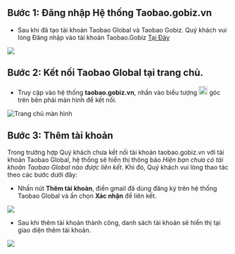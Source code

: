 
## Bước 1: Đăng nhập Hệ thống Taobao.gobiz.vn  

- Sau khi đã tạo tài khoản Taobao Global và Taobao Gobiz. Quý khách vui lòng Đăng nhập vào tài khoản Taobao.Gobiz [Tại Đây](http://taobao.gobiz.vn/)
  
![](https://github.com/gobizvn/gobiz-docs/assets/135328227/899bb0e2-9af8-45fe-b4f2-cc6591d672bb)


## Bước 2: Kết nối Taobao Global tại trang chủ. 

- Truy cập vào hệ thống **taobao.gobiz.vn**, nhấn vào biểu tượng <img width="20" alt="image" src="https://github.com/gobizvn/gobiz-docs/assets/135328227/05eae240-bffc-47ce-a046-d2fd3556537b"> góc trên bên phải màn hình để kết nối.


![Trang chủ màn hình](https://github.com/gobizvn/gobiz-docs/assets/121548042/797ad31e-29f0-4778-b45e-b268c83ade4a)


## Bước 3: Thêm tài khoản 
Trong trường hợp Quý khách chưa kết nối tài khoản taobao.gobiz.vn với tài khoản Taobao Global, hệ thống sẽ hiển thị thông báo *Hiện bạn chưa có tài khoản Taobao Global nào được liên kết*. Khi đó, Quý khách vui lòng thao tác theo các bước dưới đây:

- Nhấn nút **Thêm tài khoản**, điền gmail đã dùng đăng ký trên hệ thống Taobao Global và ấn chọn **Xác nhận** để liên kết.

![](https://github.com/gobizvn/gobiz-docs/assets/135328227/a08edbe1-4a3d-40de-95a3-f53c1a697d7e)

- Sau khi thêm tài khoản thành công, danh sách tài khoản sẽ hiển thị tại giao diện thêm tài khoản.

![](https://github.com/gobizvn/gobiz-docs/assets/135328227/e44f3d32-6c70-44b9-b1bf-fc284f0516dc)





